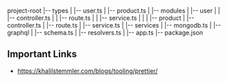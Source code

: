 project-root
|-- types
|   |-- user.ts
|   |-- product.ts
|
|-- modules
|   |-- user
|   |   |-- controller.ts
|   |   |-- route.ts
|   |   |-- service.ts
|   |
|   |-- product
|       |-- controller.ts
|       |-- route.ts
|       |-- service.ts
|
|-- services
|   |-- mongodb.ts
|
|-- graphql
|   |-- schema.ts
|   |-- resolvers.ts
|
|-- app.ts
|-- package.json


## Important Links
 - https://khalilstemmler.com/blogs/tooling/prettier/